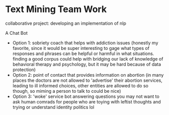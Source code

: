 # Text Mining Team Work
 collaborative project: developing an implementation of nlp
 
A Chat Bot
 - Option 1: sobriety coach that helps with addiction issues (honestly my favorite, since it would be super interesting to gage what types of responses and phrases can be helpful or harmful in what situations. finding a good corpus could help with bridging our lack of knowledge of behavioral therapy and psychology, but it may be hard because of data protection)
 - Option 2: point of contact that provides information on abortion (in many places the doctors are not allowed to 'advertise' their abortion services, leading to ill informed choices, other entities are allowed to do so though, so miming a person to talk to could be nice)
 - Option 3: 'woke' service bot answering questions you may not want to ask human comrads for people who are toying with leftist thoughts and trying or understand identity politics lol
